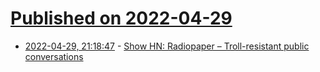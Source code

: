 # [Published on 2022-04-29](index.md)

* [2022-04-29, 21:18:47](https://news.ycombinator.com/item?id=31210680) - [Show HN: Radiopaper – Troll-resistant public conversations](https://radiopaper.com/explore)
